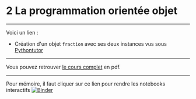 # 2 La programmation orientée objet

---
Voici un lien :

* Création d'un objet `fraction` avec ses deux instances vus sous <a href="https://pythontutor.com/visualize.html#code=class%20Fraction%20%3A%0A%20%20%20%20'''%0A%20%20%20%20classe%20%20d%C3%A9finit%20par%0A%20%20%20%20-%20num%C3%A9rateur%0A%20%20%20%20-%20d%C3%A9nominateur%0A%20%20%20%20'''%0A%20%20%20%20%0A%20%20%20%20%23constructeur%0A%20%20%20%20def%20__init__%28self,%20num,%20den%29%20%3A%0A%20%20%20%20%20%20%20%20self.num%20%3D%20num%0A%20%20%20%20%20%20%20%20self.den%20%3D%20den%0A%20%20%20%20%20%20%20%20%0AA%20%3D%20Fraction%281,%203%29%0AB%20%3D%20Fraction%281,%202%29&cumulative=false&curInstr=0&heapPrimitives=nevernest&mode=display&origin=opt-frontend.js&py=3&rawInputLstJSON=%5B%5D&textReferences=false" target="_blank">Pythontutor</a>

---
Vous pouvez retrouver [le cours complet](https://github.com/NaturelEtChaud/NSI-Terminale/blob/main/2%20POO/Terminale_NSI02_La_POO.pdf) en pdf.

---

Pour mémoire, il faut cliquer sur ce lien pour rendre les notebooks interactifs [![Binder](https://mybinder.org/badge_logo.svg)](https://mybinder.org/v2/gh/lebonprof/NSI-Terminale/HEAD)
